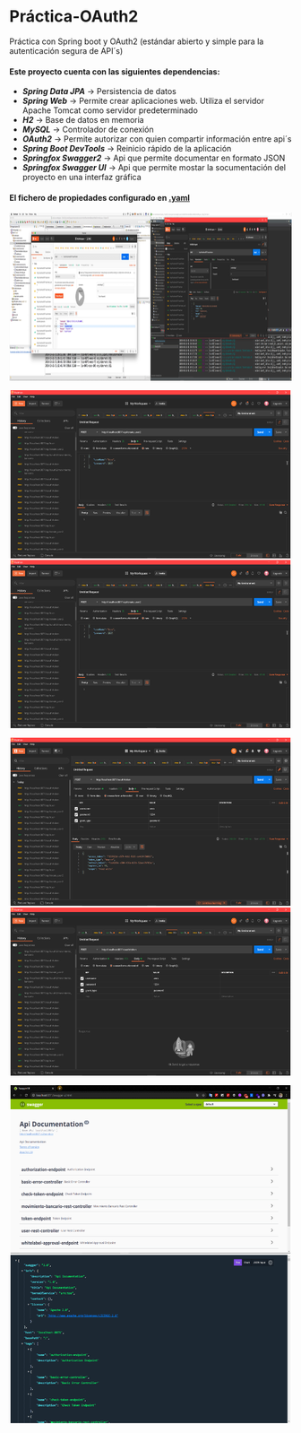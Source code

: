 # Práctica-OAuth2
Práctica con Spring boot y OAuth2 (estándar abierto y simple para la autenticación segura de API´s) 

#### Este proyecto cuenta con las siguientes dependencias: 

  + ***Spring Data JPA*** -> Persistencia de datos
  + ***Spring Web*** -> Permite crear aplicaciones web. Utiliza el servidor Apache Tomcat como servidor predeterminado
  + ***H2*** -> Base de datos en memoria
  + ***MySQL*** -> Controlador de conexión
  + ***OAuth2*** -> Permite autorizar con quien compartir información entre api´s
  + ***Spring Boot DevTools*** -> Reinicio rápido de la aplicación
  + ***Springfox Swagger2*** -> Api que permite documentar en formato JSON 
  + ***Springfox Swagger UI*** -> Api que permite mostar la socumentación del proyecto en una interfaz gráfica 

#### El fichero de propiedades configurado en [.yaml]( src/main/resources/application.yaml)


<p align="center">
  <img src="src/main/resources/static/img/Sin_Autorizacion.png" width="1000" height="300"title="sin-autorizacion">
</p>

<p align="center">
  <img src="src/main/resources/static/img/generar_usuario.png" width="500" height="300">
   <img src="src/main/resources/static/img/generar_usuario.png" width="500" height="300">
</p>

<p align="center">
  <img src="src/main/resources/static/img/respuesta_token.png" width="500" height="300">
   <img src="src/main/resources/static/img/requisitos_token.png" width="500" height="300">
</p>

<p align="center">
  <img src="src/main/resources/static/img/swagger-ui.png" width="500" height="300">
   <img src="src/main/resources/static/img/swagger-json.png" width="500" height="300">
</p>
